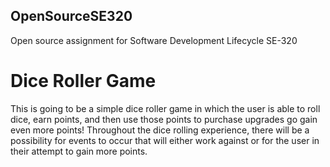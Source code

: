 ## OpenSourceSE320
Open source assignment for Software Development Lifecycle SE-320

# Dice Roller Game
This is going to be a simple dice roller game in which the user is able to roll dice, earn points, and then use those points to purchase upgrades go gain even more points! Throughout the dice rolling experience, there will be a possibility for events to occur that will either work against or for the user in their attempt to gain more points.

